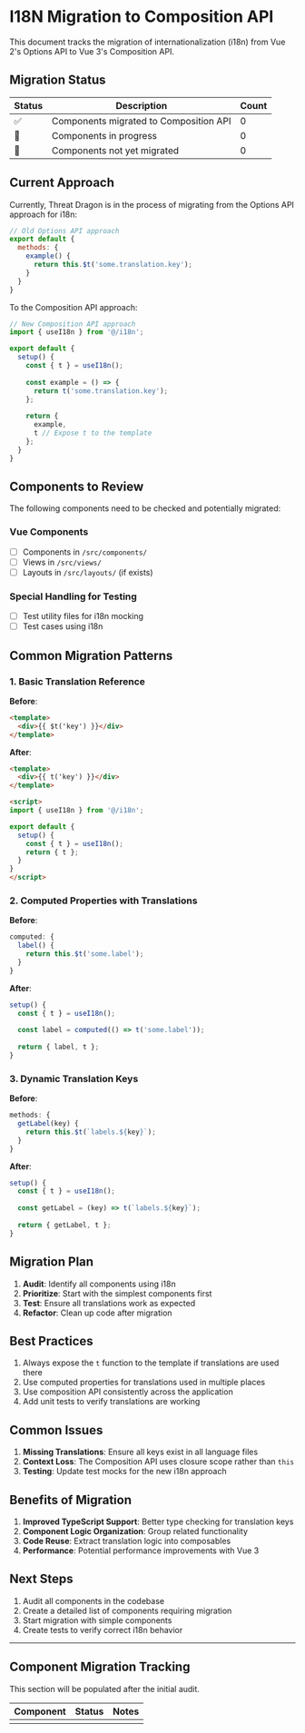 # I18N Migration to Composition API

This document tracks the migration of internationalization (i18n) from Vue 2's Options API to Vue 3's Composition API.

## Migration Status

| Status | Description | Count |
|--------|-------------|-------|
| ✅ | Components migrated to Composition API | 0 |
| 🔄 | Components in progress | 0 |
| 📝 | Components not yet migrated | 0 |

## Current Approach

Currently, Threat Dragon is in the process of migrating from the Options API approach for i18n:

```javascript
// Old Options API approach
export default {
  methods: {
    example() {
      return this.$t('some.translation.key');
    }
  }
}
```

To the Composition API approach:

```javascript
// New Composition API approach
import { useI18n } from '@/i18n';

export default {
  setup() {
    const { t } = useI18n();
    
    const example = () => {
      return t('some.translation.key');
    };
    
    return {
      example,
      t // Expose t to the template
    };
  }
}
```

## Components to Review

The following components need to be checked and potentially migrated:

### Vue Components

- [ ] Components in `/src/components/`
- [ ] Views in `/src/views/`
- [ ] Layouts in `/src/layouts/` (if exists)

### Special Handling for Testing

- [ ] Test utility files for i18n mocking
- [ ] Test cases using i18n

## Common Migration Patterns

### 1. Basic Translation Reference

**Before**:
```html
<template>
  <div>{{ $t('key') }}</div>
</template>
```

**After**:
```html
<template>
  <div>{{ t('key') }}</div>
</template>

<script>
import { useI18n } from '@/i18n';

export default {
  setup() {
    const { t } = useI18n();
    return { t };
  }
}
</script>
```

### 2. Computed Properties with Translations

**Before**:
```javascript
computed: {
  label() {
    return this.$t('some.label');
  }
}
```

**After**:
```javascript
setup() {
  const { t } = useI18n();
  
  const label = computed(() => t('some.label'));
  
  return { label, t };
}
```

### 3. Dynamic Translation Keys

**Before**:
```javascript
methods: {
  getLabel(key) {
    return this.$t(`labels.${key}`);
  }
}
```

**After**:
```javascript
setup() {
  const { t } = useI18n();
  
  const getLabel = (key) => t(`labels.${key}`);
  
  return { getLabel, t };
}
```

## Migration Plan

1. **Audit**: Identify all components using i18n
2. **Prioritize**: Start with the simplest components first
3. **Test**: Ensure all translations work as expected
4. **Refactor**: Clean up code after migration

## Best Practices

1. Always expose the `t` function to the template if translations are used there
2. Use computed properties for translations used in multiple places
3. Use composition API consistently across the application
4. Add unit tests to verify translations are working

## Common Issues

1. **Missing Translations**: Ensure all keys exist in all language files
2. **Context Loss**: The Composition API uses closure scope rather than `this`
3. **Testing**: Update test mocks for the new i18n approach

## Benefits of Migration

1. **Improved TypeScript Support**: Better type checking for translation keys
2. **Component Logic Organization**: Group related functionality
3. **Code Reuse**: Extract translation logic into composables
4. **Performance**: Potential performance improvements with Vue 3

## Next Steps

1. Audit all components in the codebase
2. Create a detailed list of components requiring migration
3. Start migration with simple components
4. Create tests to verify correct i18n behavior

---

## Component Migration Tracking

This section will be populated after the initial audit.

| Component | Status | Notes |
|-----------|--------|-------|
| | | |